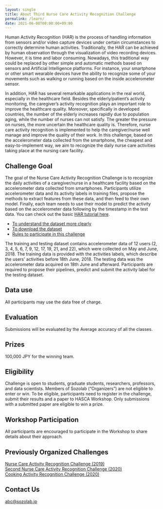 ```yaml
---
layout: single
title: About Third Nurse Care Activity Recognition Challenge
permalink: /learn/
date: 2021-06-08T00:00:00+09:00
---
```


Human Activity Recognition (HAR) is the process of handling information from sensors and/or video capture devices under certain circumstances to correctly determine human activities. Traditionally, the HAR can be achieved by human observation through the visualization of video recording devices. However, it is time and labor consuming. Nowadays, this traditional way could be replaced by other simple and automatic methods based on sensors and Artificial Intelligence platforms. For instance, your smartphone or other smart wearable devices have the ability to recognize some of your movements such as walking or running based on the inside accelerometer sensor.

In addition, HAR has several remarkable applications in the real world, especially in the healthcare field. Besides the elderly/patient’s activity monitoring, the caregiver’s activity recognition plays an important role to improve the healthcare quality. Moreover, specifically in developed countries, the number of the elderly increases rapidly due to population aging, while the number of nurses can not satisfy. The greater the pressure on nurses, the more uncertain the healthcare quality is. Therefore, nurse care activity recognition is implemented to help the caregiver/nurse well manage and improve the quality of their work. In this challenge, based on the accelerometer data collected from the smartphone, the cheapest and easy-to-implement way, we aim to recognize the daily nurse care activities taking place at the nursing care facility.

## Challenge Goal
The goal of the Nurse Care Activity Recognition Challenge is to recognize the daily activities of a caregiver/nurse in a healthcare facility based on the accelerometer data collected from smartphones. Participants utilize accelerometer data and its activity labels in training files, propose the methods to extract features from these data, and then feed to their own model. Finally, each team needs to use their model to predict the activity based on the accelerometer data following by the timestamp in the test data. You can check out the basic [HAR tutorial here](/nurse2021/tutorial/tutorial.html).

- [To understand the dataset more clearly](/nurse2021/data/)
- [To download the dataset](https://ieee-dataport.org/competitions/third-nurse-care-activity-recognition-challenge)
- [Rules to participate in this challenge](/nurse2021/rules/)

The training and testing dataset contains accelerometer data of 12 users (2, 3, 4, 5, 6, 7, 9, 12, 17, 19, 21, and 22), which were collected on May and June, 2018. The training data is provided with the activities labels, which describe the users' activities before 18th June, 2018. The testing data was the accelerometer data acquired on 18th June and afterward. Participants are required to propose their pipelines, predict and submit the activity label for the testing dataset.


## Data use
All participants may use the data free of charge.

## Evaluation
Submissions will be evaluated by the Average accuracy of all the classes.
<!-- Submissions will be evaluated by the Accuracy using following formula:
![\Large Accuracy=\frac{Correctly predicted samples}{All samples}](https://latex.codecogs.com/gif.latex?Accuracy&space;=&space;\frac{Corectly&space;Predicted&space;Samples}{All&space;Samples}) -->

## Prizes
100,000 JPY for the winning team.

## Eligibility
Challenge is open to students, graduate students, researchers, professors, and data scientists. Members of Sozolab (“Organizers”) are not eligible to enter or win. To be eligible, participants need to register in the challenge, submit their results and a paper to HASCA Workshop. Only submissions with a submitted paper are eligible to win a prize.

## Workshop Participation
All participants are encouraged to participate in the Workshop to share details about their approach.

## Previously Organized Challenges
[Nurse Care Activity Recognition Challenge (2019)](https://hasc-nurse-challenge.github.io/)  
[Second Nurse Care Activity Recognition Challenge (2020)](https://abc-research.github.io/nurse2020/)  
[Cooking Activity Recognition Challenge (2020)](https://abc-research.github.io/cook2020/)  

## Contact Us
abc@sozolab.jp
